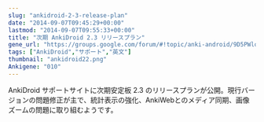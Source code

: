 ```yaml
---
slug: "ankidroid-2-3-release-plan"
date: "2014-09-07T09:45:29+00:00"
lastmod: "2014-09-07T09:55:33+00:00"
title: "次期 AnkiDroid 2.3 リリースプラン"
gene_url: "https://groups.google.com/forum/#!topic/anki-android/9D5PWloe-jg"
tags: ["AnkiDroid","サポート","英文"]
thumbnail: "ankidroid22.png"
Ankigene: "010"
---
```

AnkiDroid サポートサイトに次期安定板 2.3 のリリースプランが公開。現行バージョンの問題修正が主で、統計表示の強化、AnkiWebとのメディア同期、画像ズームの問題に取り組むようです。

